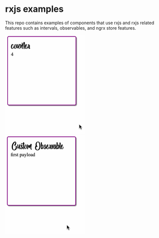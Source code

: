 # rxjs examples 

This repo contains examples of components that use rxjs and rxjs related features such as intervals, observables, and ngrx store features. 



![](demo.gif)
![](demo2.gif)